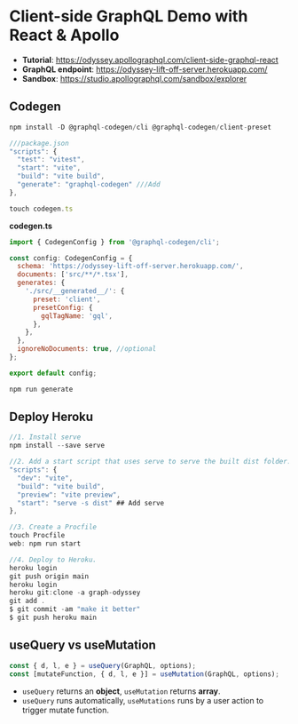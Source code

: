 # Client-side GraphQL Demo with React & Apollo

- **Tutorial**: https://odyssey.apollographql.com/client-side-graphql-react
- **GraphQL endpoint**: https://odyssey-lift-off-server.herokuapp.com/
- **Sandbox**: https://studio.apollographql.com/sandbox/explorer

## Codegen

```js
npm install -D @graphql-codegen/cli @graphql-codegen/client-preset

///package.json
"scripts": {
  "test": "vitest",
  "start": "vite",
  "build": "vite build",
  "generate": "graphql-codegen" ///Add
},

touch codegen.ts
```

**codegen.ts**

```js
import { CodegenConfig } from '@graphql-codegen/cli';

const config: CodegenConfig = {
  schema: 'https://odyssey-lift-off-server.herokuapp.com/',
  documents: ['src/**/*.tsx'],
  generates: {
    './src/__generated__/': {
      preset: 'client',
      presetConfig: {
        gqlTagName: 'gql',
      },
    },
  },
  ignoreNoDocuments: true, //optional
};

export default config;
```

```js
npm run generate
```

## Deploy Heroku

```js
//1. Install serve
npm install --save serve

//2. Add a start script that uses serve to serve the built dist folder.
"scripts": {
  "dev": "vite",
  "build": "vite build",
  "preview": "vite preview",
  "start": "serve -s dist" ## Add serve
},

//3. Create a Procfile
touch Procfile
web: npm run start

//4. Deploy to Heroku.
heroku login
git push origin main
heroku login
heroku git:clone -a graph-odyssey
git add .
$ git commit -am "make it better"
$ git push heroku main
```

## useQuery vs useMutation

```js
const { d, l, e } = useQuery(GraphQL, options);
const [mutateFunction, { d, l, e }] = useMutation(GraphQL, options);
```

- `useQuery` returns an **object**, `useMutation` returns **array**.
- `useQuery` runs automatically, `useMutations` runs by a user action to trigger mutate function.
